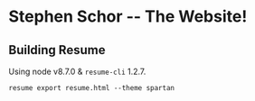 # Stephen Schor -- The Website!

## Building Resume

Using node v8.7.0 & `resume-cli` 1.2.7.


`resume export resume.html --theme spartan`
